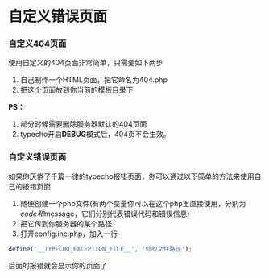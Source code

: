 # 自定义错误页面

### 自定义404页面
使用自定义的404页面非常简单，只需要如下两步
1.  自己制作一个HTML页面，把它命名为404.php
2.  把这个页面放到你当前的模板目录下

**PS：**
1. 部分时候需要删除服务器默认的404页面
2. typecho开启**DEBUG**模式后，404页不会生效。

### 自定义错误页面

如果你厌倦了千篇一律的typecho报错页面，你可以通过以下简单的方法来使用自己的报错页面

1.  随便创建一个php文件(有两个变量你可以在这个php里直接使用，分别为$code和$message，它们分别代表错误代码和错误信息)
2.  把它传到你服务器的某个路径
3.  打开config.inc.php，加入一行
```php
define('__TYPECHO_EXCEPTION_FILE__', '你的文件路径');
```
后面的报错就会显示你的页面了

